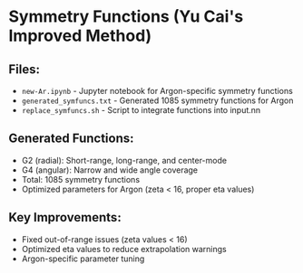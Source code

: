 # Symmetry Functions (Yu Cai's Improved Method)

## Files:
- `new-Ar.ipynb` - Jupyter notebook for Argon-specific symmetry functions
- `generated_symfuncs.txt` - Generated 1085 symmetry functions for Argon
- `replace_symfuncs.sh` - Script to integrate functions into input.nn

## Generated Functions:
- G2 (radial): Short-range, long-range, and center-mode
- G4 (angular): Narrow and wide angle coverage
- Total: 1085 symmetry functions
- Optimized parameters for Argon (zeta < 16, proper eta values)

## Key Improvements:
- Fixed out-of-range issues (zeta values < 16)
- Optimized eta values to reduce extrapolation warnings
- Argon-specific parameter tuning
